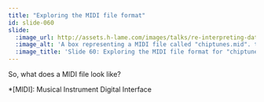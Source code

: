 ```yaml
---
title: "Exploring the MIDI file format"
id: slide-060
slide:
  :image_url: http://assets.h-lame.com/images/talks/re-interpreting-data/rubyconf-2023/slides/039-stage-01.png
  :image_alt: 'A box representing a MIDI file called "chiptunes.mid". text: chiptunes.mid'
  :image_title: 'Slide 60: Exploring the MIDI file format for "chiptunes.mid"'
---
```

So, what does a MIDI file look like?

*[MIDI]: Musical Instrument Digital Interface
